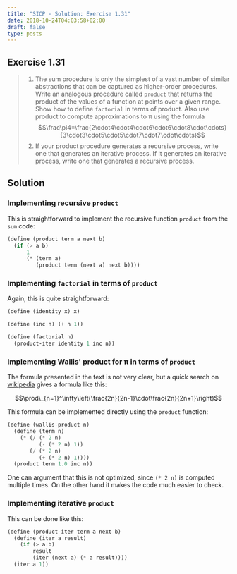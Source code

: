 ```yaml
---
title: "SICP - Solution: Exercise 1.31"
date: 2018-10-24T04:03:58+02:00
draft: false
type: posts
---
```


## Exercise 1.31

> 1. The sum procedure is only the simplest of a vast number of similar abstractions that can be captured as higher-order procedures. Write an analogous procedure called `product` that returns the product of the values of a function at points over a given range. Show how to define `factorial` in terms of product. Also use product to compute approximations to π using the formula
>    $$\frac\pi4=\frac{2\cdot4\cdot4\cdot6\cdot6\cdot8\cdot\cdots}{3\cdot3\cdot5\cdot5\cdot7\cdot7\cdot\cdots}$$
> 2. If your product procedure generates a recursive process, write one that generates an iterative process. If it generates an iterative process, write one that generates a recursive process.

## Solution

### Implementing recursive `product`

This is straightforward to implement the recursive function `product` from the `sum` code:

```scheme
(define (product term a next b)
  (if (> a b)
      1
      (* (term a)
         (product term (next a) next b))))
```

### Implementing `factorial` in terms of `product`

Again, this is quite straightforward:

```scheme
(define (identity x) x)

(define (inc n) (+ n 1))

(define (factorial n)
  (product-iter identity 1 inc n))
```

### Implementing Wallis' product for π in terms of `product`

The formula presented in the text is not very clear, but a quick search on [wikipedia](https://en.wikipedia.org/wiki/Wallis_product) gives a formula like this:

$$\prod\_{n=1}^\infty\left(\frac{2n}{2n-1}\cdot\frac{2n}{2n+1}\right)$$

This formula can be implemented directly using the `product` function:

```scheme
(define (wallis-product n)
  (define (term n)
    (* (/ (* 2 n)
          (- (* 2 n) 1))
       (/ (* 2 n)
          (+ (* 2 n) 1))))
  (product term 1.0 inc n))
```

One can argument that this is not optimized, since `(* 2 n)` is computed multiple times. On the other hand it makes the code much easier to check.

### Implementing iterative `product`

This can be done like this:

```scheme
(define (product-iter term a next b)
  (define (iter a result)
    (if (> a b)
        result
        (iter (next a) (* a result))))
  (iter a 1))
```
